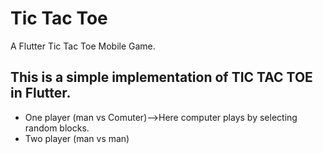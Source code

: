 # Tic Tac Toe

A Flutter Tic Tac Toe Mobile Game.

## This is a simple implementation of TIC TAC TOE in Flutter.

- One player (man vs Comuter)-->Here computer plays by selecting random blocks.
- Two player (man vs man)


